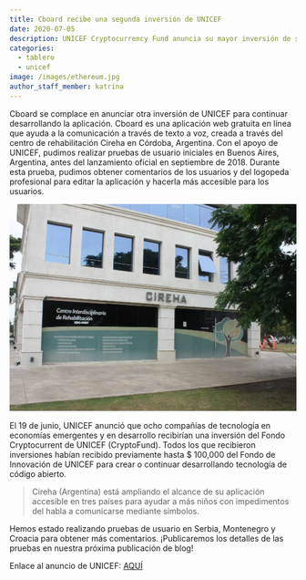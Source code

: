 ```yaml
---
title: Cboard recibe una segunda inversión de UNICEF
date: 2020-07-05
description: UNICEF Cryptocurrency Fund anuncia su mayor inversión de startups en economías en desarrollo y emergentes
categories:
  - tablero
  - unicef
image: /images/ethereum.jpg
author_staff_member: katrina
---
```

Cboard se complace en anunciar otra inversión de UNICEF para continuar desarrollando la aplicación. Cboard es una aplicación web gratuita en línea que ayuda a la comunicación a través de texto a voz, creada a través del centro de rehabilitación Cireha en Córdoba, Argentina. Con el apoyo de UNICEF, pudimos realizar pruebas de usuario iniciales en Buenos Aires, Argentina, antes del lanzamiento oficial en septiembre de 2018. Durante esta prueba, pudimos obtener comentarios de los usuarios y del logopeda profesional para editar la aplicación y hacerla más accesible para los usuarios.

![Centro CIREHA](/images/cireha12.jpg)

El 19 de junio, UNICEF anunció que ocho compañías de tecnología en economías emergentes y en desarrollo recibirían una inversión del Fondo Cryptocurrent de UNICEF (CryptoFund). Todos los que recibieron inversiones habían recibido previamente hasta $ 100,000 del Fondo de Innovación de UNICEF para crear o continuar desarrollando tecnología de código abierto.

> Cireha (Argentina) está ampliando el alcance de su aplicación accesible en tres países para ayudar a más niños con impedimentos del habla a comunicarse mediante símbolos.

Hemos estado realizando pruebas de usuario en Serbia, Montenegro y Croacia para obtener más comentarios. ¡Publicaremos los detalles de las pruebas en nuestra próxima publicación de blog!

Enlace al anuncio de UNICEF: [AQUÍ](https://www.unicef.org/press-releases/unicef-cryptocurrency-fund-announces-its-largest-investment-startups-developing-and)